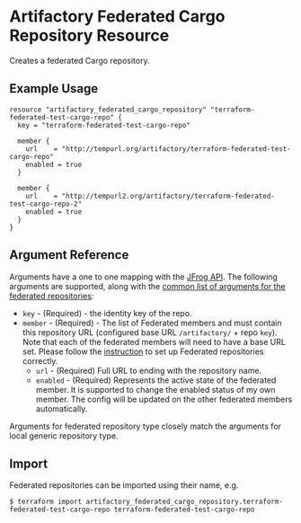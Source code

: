 # Artifactory Federated Cargo Repository Resource

Creates a federated Cargo repository.

## Example Usage

```hcl
resource "artifactory_federated_cargo_repository" "terraform-federated-test-cargo-repo" {
  key = "terraform-federated-test-cargo-repo"

  member {
    url    = "http://tempurl.org/artifactory/terraform-federated-test-cargo-repo"
    enabled = true
  }

  member {
    url    = "http://tempurl2.org/artifactory/terraform-federated-test-cargo-repo-2"
    enabled = true
  }
}
```

## Argument Reference

Arguments have a one to one mapping with the [JFrog API](https://www.jfrog.com/confluence/display/JFROG/Repository+Configuration+JSON#RepositoryConfigurationJSON-FederatedRepository).
The following arguments are supported, along with the [common list of arguments for the federated repositories](local.md):

* `key` - (Required) - the identity key of the repo.
* `member` - (Required) - The list of Federated members and must contain this repository URL (configured base URL
  `/artifactory/` + repo `key`). Note that each of the federated members will need to have a base URL set.
  Please follow the [instruction](https://www.jfrog.com/confluence/display/JFROG/Working+with+Federated+Repositories#WorkingwithFederatedRepositories-SettingUpaFederatedRepository)
  to set up Federated repositories correctly.
  * `url` - (Required) Full URL to ending with the repository name.
  * `enabled` - (Required) Represents the active state of the federated member. It is supported to change the enabled
    status of my own member. The config will be updated on the other federated members automatically.

Arguments for federated repository type closely match the arguments for local generic repository type.

## Import

Federated repositories can be imported using their name, e.g.
```
$ terraform import artifactory_federated_cargo_repository.terraform-federated-test-cargo-repo terraform-federated-test-cargo-repo
```